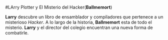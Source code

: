 
#LArry Plotter y El Misterio del Hacker(**Ballmemort**)

**Larry** descubre un libro de ensamblador y compiladores que pertenece a un
misterioso *Hacker*.
A lo largo de la historia, **Ballmemort** esta de todo el misterio.
**Larry** y el director del colegio encuentran una nueva forma de combatirle.

